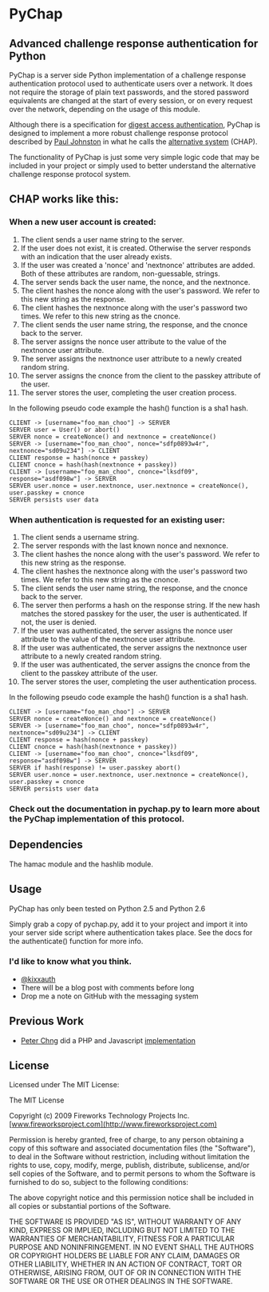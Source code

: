 PyChap
======

Advanced challenge response authentication for Python
-----------------------------------------------------

PyChap is a server side Python implementation of a challenge response
authentication protocol used to authenticate users over a network.  It does not
require the storage of plain text passwords, and the stored password
equivalents are changed at the start of every session, or on every request over
the network, depending on the usage of this module.

Although there is a specification for [digest access
authentication][digest-rfc], PyChap is designed to implement a more robust
challenge response protocol described by [Paul Johnston] in what he calls the
[alternative system] (CHAP).

The functionality of PyChap is just some very simple logic code that may be included
in your project or simply used to better understand the alternative challenge
response protocol system.

CHAP works like this:
---------------------

### When a new user account is created:

1. The client sends a user name string to the server.
2. If the user does not exist, it is created. Otherwise the server responds with an indication that the user already exists.
3. If the user was created a 'nonce' and 'nextnonce' attributes are added. Both of these attributes are random, non-guessable, strings.
4. The server sends back the user name, the nonce, and the nextnonce.
5. The client hashes the nonce along with the user's password. We refer to this new string as the response.
6. The client hashes the nextnonce along with the user's password two times. We refer to this new string as the cnonce.
7. The client sends the user name string, the response, and the cnonce back to the server.
8. The server assigns the nonce user attribute to the value of the nextnonce user attribute.
9. The server assigns the nextnonce user attribute to a newly created random string.
10. The server assigns the cnonce from the client to the passkey attribute of the user. 
11. The server stores the user, completing the user creation process.

In the following pseudo code example the hash() function is a sha1 hash.

    CLIENT -> [username="foo_man_choo"] -> SERVER
    SERVER user = User() or abort()
    SERVER nonce = createNonce() and nextnonce = createNonce()
    SERVER -> [username="foo_man_choo", nonce="sdfp0893w4r", nextnonce="sd09u234"] -> CLIENT
    CLIENT response = hash(nonce + passkey)
    CLIENT cnonce = hash(hash(nextnonce + passkey))
    CLIENT -> [username="foo_man_choo", cnonce="lksdf09", response="asdf098w"] -> SERVER
    SERVER user.nonce = user.nextnonce, user.nextnonce = createNonce(), user.passkey = cnonce
    SERVER persists user data

### When authentication is requested for an existing user:

1. The client sends a username string.
2. The server responds with the last known nonce and nexnonce.
3. The client hashes the nonce along with the user's password. We refer to this new string as the response.
4. The client hashes the nextnonce along with the user's password two times. We refer to this new string as the cnonce.
5. The client sends the user name string, the response, and the cnonce back to the server.
6. The server then performs a hash on the response string. If the new hash matches the stored passkey for the user, the user is authenticated. If not, the user is denied.
7. If the user was authenticated, the server assigns the nonce user attribute to the value of the nextnonce user attribute.
8. If the user was authenticated, the server assigns the nextnonce user attribute to a newly created random string.
9. If the user was authenticated, the server assigns the cnonce from the client to the passkey attribute of the user. 
10. The server stores the user, completing the user authentication process.

In the following pseudo code example the hash() function is a sha1 hash.

    CLIENT -> [username="foo_man_choo"] -> SERVER
    SERVER nonce = createNonce() and nextnonce = createNonce()
    SERVER -> [username="foo_man_choo", nonce="sdfp0893w4r", nextnonce="sd09u234"] -> CLIENT
    CLIENT response = hash(nonce + passkey)
    CLIENT cnonce = hash(hash(nextnonce + passkey))
    CLIENT -> [username="foo_man_choo", cnonce="lksdf09", response="asdf098w"] -> SERVER
    SERVER if hash(response) != user.passkey abort()
    SERVER user.nonce = user.nextnonce, user.nextnonce = createNonce(), user.passkey = cnonce
    SERVER persists user data

### Check out the documentation in pychap.py to learn more about the PyChap implementation of this protocol.

Dependencies
------------
The hamac module and the hashlib module.

Usage
-----
PyChap has only been tested on Python 2.5 and Python 2.6

Simply grab a copy of pychap.py, add it to your project and import it into your
server side script where authentication takes place. See the docs for the
authenticate() function for more info.


### I'd like to know what you think.
  - [@kixxauth]
  - There will be a blog post with comments before long
  - Drop me a note on GitHub with the messaging system

Previous Work
-------------
  - [Peter Chng] did a PHP and Javascript [implementation][chng-chap]

License
-------
Licensed under The MIT License:

The MIT License

Copyright (c) 2009 Fireworks Technology Projects Inc.
[www.fireworksproject.com](http://www.fireworksproject.com)

Permission is hereby granted, free of charge, to any person obtaining a copy
of this software and associated documentation files (the "Software"), to deal
in the Software without restriction, including without limitation the rights
to use, copy, modify, merge, publish, distribute, sublicense, and/or sell
copies of the Software, and to permit persons to whom the Software is
furnished to do so, subject to the following conditions:

The above copyright notice and this permission notice shall be included in
all copies or substantial portions of the Software.

THE SOFTWARE IS PROVIDED "AS IS", WITHOUT WARRANTY OF ANY KIND, EXPRESS OR
IMPLIED, INCLUDING BUT NOT LIMITED TO THE WARRANTIES OF MERCHANTABILITY,
FITNESS FOR A PARTICULAR PURPOSE AND NONINFRINGEMENT. IN NO EVENT SHALL THE
AUTHORS OR COPYRIGHT HOLDERS BE LIABLE FOR ANY CLAIM, DAMAGES OR OTHER
LIABILITY, WHETHER IN AN ACTION OF CONTRACT, TORT OR OTHERWISE, ARISING FROM,
OUT OF OR IN CONNECTION WITH THE SOFTWARE OR THE USE OR OTHER DEALINGS IN
THE SOFTWARE.

  [digest-rfc]:http://tools.ietf.org/html/rfc2617#section-3
  [Paul Johnston]:mailto:paj@pajhome.org.uk
  [alternative system]:http://pajhome.org.uk/crypt/md5/advancedauth.html#alternative
  [chng-chap]:http://unitstep.net/blog/2008/03/29/a-challenge-response-ajax-php-login-system/
  [Peter Chng]:http://unitstep.net/about

  [@kixxauth]:http://twitter.com/kixxauth
